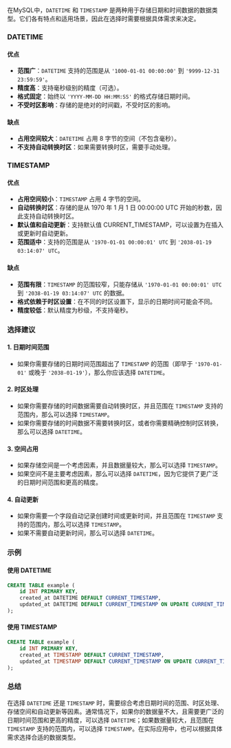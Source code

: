 在MySQL中，`DATETIME` 和 `TIMESTAMP` 是两种用于存储日期和时间数据的数据类型。它们各有特点和适用场景，因此在选择时需要根据具体需求来决定。

### DATETIME

#### 优点
- **范围广**：`DATETIME` 支持的范围是从 `'1000-01-01 00:00:00'` 到 `'9999-12-31 23:59:59'`。
- **精度高**：支持毫秒级别的精度（可选）。
- **格式固定**：始终以 `'YYYY-MM-DD HH:MM:SS'` 的格式存储日期时间。
- **不受时区影响**：存储的是绝对的时间戳，不受时区的影响。

#### 缺点
- **占用空间较大**：`DATETIME` 占用 8 字节的空间（不包含毫秒）。
- **不支持自动转换时区**：如果需要转换时区，需要手动处理。

### TIMESTAMP

#### 优点
- **占用空间较小**：`TIMESTAMP` 占用 4 字节的空间。
- **自动转换时区**：存储的是从 1970 年 1 月 1 日 00:00:00 UTC 开始的秒数，因此支持自动转换时区。
- **默认值和自动更新**：支持默认值 CURRENT_TIMESTAMP，可以设置为在插入或更新时自动更新。
- **范围适中**：支持的范围是从 `'1970-01-01 00:00:01' UTC` 到 `'2038-01-19 03:14:07' UTC`。

#### 缺点
- **范围有限**：`TIMESTAMP` 的范围较窄，只能存储从 `'1970-01-01 00:00:01' UTC` 到 `'2038-01-19 03:14:07' UTC` 的数据。
- **格式依赖于时区设置**：在不同的时区设置下，显示的日期时间可能会不同。
- **精度较低**：默认精度为秒级，不支持毫秒。

### 选择建议

#### 1. 日期时间范围
- 如果你需要存储的日期时间范围超出了 `TIMESTAMP` 的范围（即早于 `'1970-01-01'` 或晚于 `'2038-01-19'`），那么你应该选择 `DATETIME`。

#### 2. 时区处理
- 如果你需要存储的时间数据需要自动转换时区，并且范围在 `TIMESTAMP` 支持的范围内，那么可以选择 `TIMESTAMP`。
- 如果你需要存储的时间数据不需要转换时区，或者你需要精确控制时区转换，那么可以选择 `DATETIME`。

#### 3. 空间占用
- 如果存储空间是一个考虑因素，并且数据量较大，那么可以选择 `TIMESTAMP`。
- 如果空间不是主要考虑因素，那么可以选择 `DATETIME`，因为它提供了更广泛的日期时间范围和更高的精度。

#### 4. 自动更新
- 如果你需要一个字段自动记录创建时间或更新时间，并且范围在 `TIMESTAMP` 支持的范围内，那么可以选择 `TIMESTAMP`。
- 如果不需要自动更新时间，那么可以选择 `DATETIME`。

### 示例

#### 使用 DATETIME

```sql
CREATE TABLE example (
    id INT PRIMARY KEY,
    created_at DATETIME DEFAULT CURRENT_TIMESTAMP,
    updated_at DATETIME DEFAULT CURRENT_TIMESTAMP ON UPDATE CURRENT_TIMESTAMP
);
```

#### 使用 TIMESTAMP

```sql
CREATE TABLE example (
    id INT PRIMARY KEY,
    created_at TIMESTAMP DEFAULT CURRENT_TIMESTAMP,
    updated_at TIMESTAMP DEFAULT CURRENT_TIMESTAMP ON UPDATE CURRENT_TIMESTAMP
);
```

### 总结

在选择 `DATETIME` 还是 `TIMESTAMP` 时，需要综合考虑日期时间的范围、时区处理、存储空间和自动更新等因素。通常情况下，如果你的数据量不大，且需要更广泛的日期时间范围和更高的精度，可以选择 `DATETIME`；如果数据量较大，且范围在 `TIMESTAMP` 支持的范围内，可以选择 `TIMESTAMP`。在实际应用中，也可以根据具体需求选择合适的数据类型。